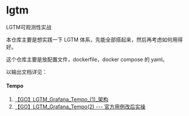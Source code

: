 # lgtm
LGTM可观测性实战

本仓库主要是想实践一下 LGTM 体系，先能全部搭起来，然后再考虑如何用得好。

这个仓库主要是放配置文件，dockerfile，docker compose 的 yaml。

以输出文档详见：

#### Tempo

1. [【GO】LGTM_Grafana_Tempo_(1)_架构](https://blog.csdn.net/weixin_40242845/article/details/132549834?spm=1001.2014.3001.5502)
2. [【GO】LGTM_Grafana_Tempo(2) --- 官方用例改后实操](https://blog.csdn.net/weixin_40242845/article/details/132588678?spm=1001.2014.3001.5502)
